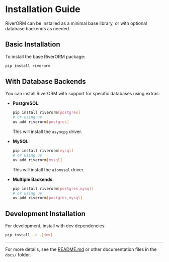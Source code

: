 # Installation Guide

RiverORM can be installed as a minimal base library, or with optional database backends as needed.

## Basic Installation

To install the base RiverORM package:

```sh
pip install riverorm
```

## With Database Backends

You can install RiverORM with support for specific databases using extras:

- **PostgreSQL**:
  ```sh
  pip install riverorm[postgres]
  # or using uv
  uv add riverorm[postgres]
  ```
  This will install the `asyncpg` driver.

- **MySQL**:
  ```sh
  pip install riverorm[mysql]
  # or using uv
  uv add riverorm[mysql]
  ```
  This will install the `aiomysql` driver.

- **Multiple Backends**:
  ```sh
  pip install riverorm[postgres,mysql]
  # or using uv
  uv add riverorm[postgres,mysql]
  ```

## Development Installation

For development, install with dev dependencies:

```sh
pip install -e .[dev]
```

---

For more details, see the [README.md](../README.md) or other documentation files in the `docs/` folder.
